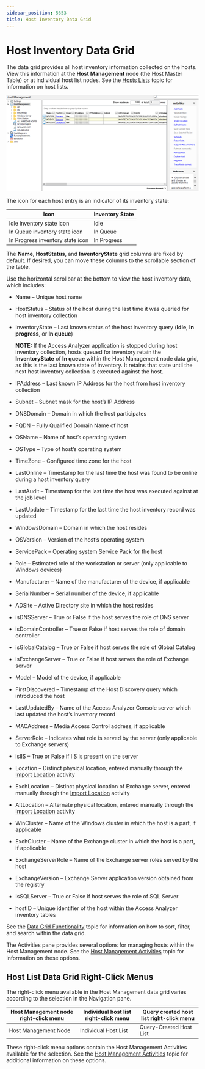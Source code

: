 ```yaml
---
sidebar_position: 5653
title: Host Inventory Data Grid
---
```


# Host Inventory Data Grid

The data grid provides all host inventory information collected on the hosts. View this information at the **Host Management** node (the Host Master Table) or at individual host list nodes. See the [Hosts Lists](Lists "Hosts Lists") topic for information on host lists.

![Host Inventory Data Grid](../../../../../../static/images/AccessAnalyzer_12.0/Content/Resources/Images/EnterpriseAuditor/Admin/HostManagement/DataGrid.png "Host Inventory Data Grid")

The icon for each host entry is an indicator of its inventory state:

| Icon | Inventory State |
| --- | --- |
| Idle inventory state icon | Idle |
| In Queue inventory state icon | In Queue |
| In Progress inventory state icon | In Progress |

The **Name**, **HostStatus**, and **InventoryState** grid columns are fixed by default. If desired, you can move these columns to the scrollable section of the table.

Use the horizontal scrollbar at the bottom to view the host inventory data, which includes:

* Name – Unique host name
* HostStatus – Status of the host during the last time it was queried for host inventory collection
* InventoryState – Last known status of the host inventory query (**Idle**, **In progress**, or **In queue**)

  **NOTE:** If the Access Analyzer application is stopped during host inventory collection, hosts queued for inventory retain the **InventoryState** of **In queue** within the Host Management node data grid, as this is the last known state of inventory. It retains that state until the next host inventory collection is executed against the host.
* IPAddress – Last known IP Address for the host from host inventory collection
* Subnet – Subnet mask for the host’s IP Address
* DNSDomain – Domain in which the host participates
* FQDN – Fully Qualified Domain Name of host
* OSName – Name of host’s operating system
* OSType – Type of host’s operating system
* TimeZone – Configured time zone for the host
* LastOnline – Timestamp for the last time the host was found to be online during a host inventory query
* LastAudit – Timestamp for the last time the host was executed against at the job level
* LastUpdate – Timestamp for the last time the host inventory record was updated
* WindowsDomain – Domain in which the host resides
* OSVersion – Version of the host’s operating system
* ServicePack – Operating system Service Pack for the host
* Role – Estimated role of the workstation or server (only applicable to Windows devices)
* Manufacturer – Name of the manufacturer of the device, if applicable
* SerialNumber – Serial number of the device, if applicable
* ADSite – Active Directory site in which the host resides
* isDNSServer – True or False if the host serves the role of DNS server
* isDomainController – True or False if host serves the role of domain controller
* isGlobalCatalog – True or False if host serves the role of Global Catalog
* isExchangeServer – True or False if host serves the role of Exchange server
* Model – Model of the device, if applicable
* FirstDiscovered – Timestamp of the Host Discovery query which introduced the host
* LastUpdatedBy – Name of the Access Analyzer Console server which last updated the host’s inventory record
* MACAddress – Media Access Control address, if applicable
* ServerRole – Indicates what role is served by the server (only applicable to Exchange servers)
* isIIS – True or False if IIS is present on the server
* Location – Distinct physical location, entered manually through the [Import Location](Actions/ImportLocation "Import Location") activity
* ExchLocation – Distinct physical location of Exchange server, entered manually through the [Import Location](Actions/ImportLocation "Import Location") activity
* AltLocation – Alternate physical location, entered manually through the [Import Location](Actions/ImportLocation "Import Location") activity
* WinCluster – Name of the Windows cluster in which the host is a part, if applicable
* ExchCluster – Name of the Exchange cluster in which the host is a part, if applicable
* ExchangeServerRole – Name of the Exchange server roles served by the host
* ExchangeVersion – Exchange Server application version obtained from the registry
* IsSQLServer – True or False if host serves the role of SQL Server
* hostID – Unique identifier of the host within the Access Analyzer inventory tables

See the [Data Grid Functionality](../Navigate/DataGrid "Data Grid Functionality") topic for information on how to sort, filter, and search within the data grid.

The Activities pane provides several options for managing hosts within the Host Management node. See the [Host Management Activities](Actions/Overview "Host Management Activities") topic for information on these options.

## Host List Data Grid Right-Click Menus

The right-click menu available in the Host Management data grid varies according to the selection in the Navigation pane.

| Host Management node right-click menu | Individual host list right-click menu | Query created host list right-click menu |
| --- | --- | --- |
| Host Management Node | Individual Host List | Query-Created Host List |

These right-click menu options contain the Host Management Activities available for the selection. See the [Host Management Activities](Actions/Overview "Host Management Activities") topic for additional information on these options.